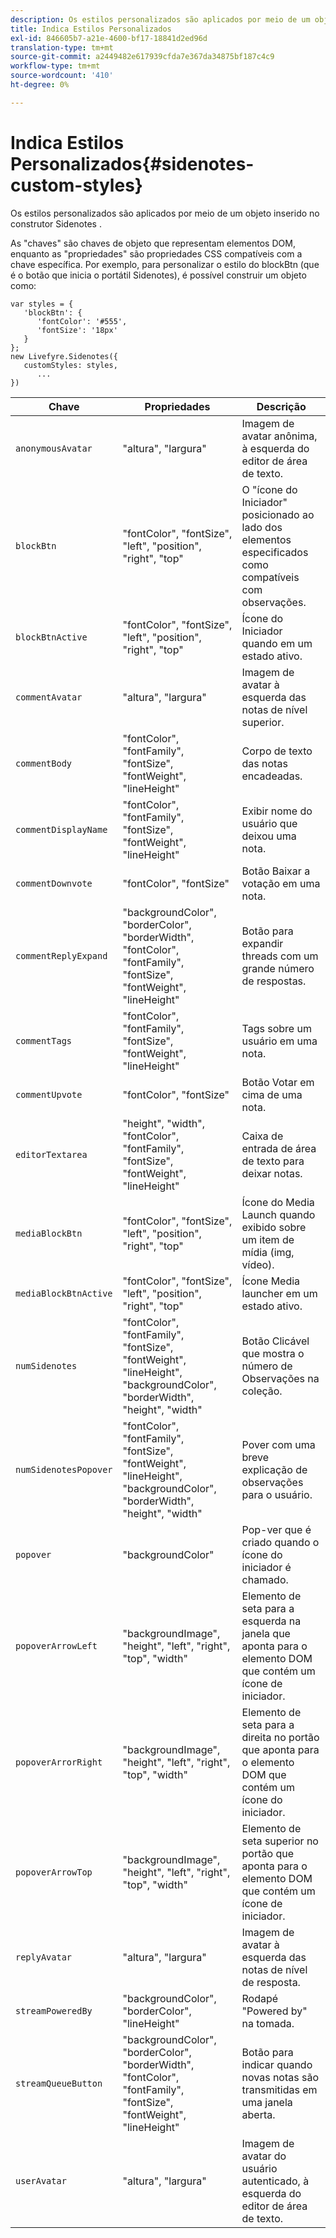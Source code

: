 ```yaml
---
description: Os estilos personalizados são aplicados por meio de um objeto inserido no construtor Sidenotes .
title: Indica Estilos Personalizados
exl-id: 846605b7-a21e-4600-bf17-18841d2ed96d
translation-type: tm+mt
source-git-commit: a2449482e617939cfda7e367da34875bf187c4c9
workflow-type: tm+mt
source-wordcount: '410'
ht-degree: 0%

---
```


# Indica Estilos Personalizados{#sidenotes-custom-styles}

Os estilos personalizados são aplicados por meio de um objeto inserido no construtor Sidenotes .

As &quot;chaves&quot; são chaves de objeto que representam elementos DOM, enquanto as &quot;propriedades&quot; são propriedades CSS compatíveis com a chave específica. Por exemplo, para personalizar o estilo do blockBtn (que é o botão que inicia o portátil Sidenotes), é possível construir um objeto como:

```
var styles = { 
   'blockBtn': { 
      'fontColor': '#555', 
      'fontSize': '18px' 
   } 
}; 
new Livefyre.Sidenotes({ 
   customStyles: styles, 
      ...  
})
```

| **Chave** | **Propriedades** | Descrição |
|---|---|---|
| `anonymousAvatar` | &quot;altura&quot;, &quot;largura&quot; | Imagem de avatar anônima, à esquerda do editor de área de texto. |
| `blockBtn` | &quot;fontColor&quot;, &quot;fontSize&quot;, &quot;left&quot;, &quot;position&quot;, &quot;right&quot;, &quot;top&quot; | O &quot;ícone do Iniciador&quot; posicionado ao lado dos elementos especificados como compatíveis com observações. |
| `blockBtnActive` | &quot;fontColor&quot;, &quot;fontSize&quot;, &quot;left&quot;, &quot;position&quot;, &quot;right&quot;, &quot;top&quot; | Ícone do Iniciador quando em um estado ativo. |
| `commentAvatar` | &quot;altura&quot;, &quot;largura&quot; | Imagem de avatar à esquerda das notas de nível superior. |
| `commentBody` | &quot;fontColor&quot;, &quot;fontFamily&quot;, &quot;fontSize&quot;, &quot;fontWeight&quot;, &quot;lineHeight&quot; | Corpo de texto das notas encadeadas. |
| `commentDisplayName` | &quot;fontColor&quot;, &quot;fontFamily&quot;, &quot;fontSize&quot;, &quot;fontWeight&quot;, &quot;lineHeight&quot; | Exibir nome do usuário que deixou uma nota. |
| `commentDownvote` | &quot;fontColor&quot;, &quot;fontSize&quot; | Botão Baixar a votação em uma nota. |
| `commentReplyExpand` | &quot;backgroundColor&quot;, &quot;borderColor&quot;, &quot;borderWidth&quot;, &quot;fontColor&quot;, &quot;fontFamily&quot;, &quot;fontSize&quot;, &quot;fontWeight&quot;, &quot;lineHeight&quot; | Botão para expandir threads com um grande número de respostas. |
| `commentTags` | &quot;fontColor&quot;, &quot;fontFamily&quot;, &quot;fontSize&quot;, &quot;fontWeight&quot;, &quot;lineHeight&quot; | Tags sobre um usuário em uma nota. |
| `commentUpvote` | &quot;fontColor&quot;, &quot;fontSize&quot; | Botão Votar em cima de uma nota. |
| `editorTextarea` | &quot;height&quot;, &quot;width&quot;, &quot;fontColor&quot;, &quot;fontFamily&quot;, &quot;fontSize&quot;, &quot;fontWeight&quot;, &quot;lineHeight&quot; | Caixa de entrada de área de texto para deixar notas. |
| `mediaBlockBtn` | &quot;fontColor&quot;, &quot;fontSize&quot;, &quot;left&quot;, &quot;position&quot;, &quot;right&quot;, &quot;top&quot; | Ícone do Media Launch quando exibido sobre um item de mídia (img, vídeo). |
| `mediaBlockBtnActive` | &quot;fontColor&quot;, &quot;fontSize&quot;, &quot;left&quot;, &quot;position&quot;, &quot;right&quot;, &quot;top&quot; | Ícone Media launcher em um estado ativo. |
| `numSidenotes` | &quot;fontColor&quot;, &quot;fontFamily&quot;, &quot;fontSize&quot;, &quot;fontWeight&quot;, &quot;lineHeight&quot;, &quot;backgroundColor&quot;, &quot;borderWidth&quot;, &quot;height&quot;, &quot;width&quot; | Botão Clicável que mostra o número de Observações na coleção. |
| `numSidenotesPopover` | &quot;fontColor&quot;, &quot;fontFamily&quot;, &quot;fontSize&quot;, &quot;fontWeight&quot;, &quot;lineHeight&quot;, &quot;backgroundColor&quot;, &quot;borderWidth&quot;, &quot;height&quot;, &quot;width&quot; | Pover com uma breve explicação de observações para o usuário. |
| `popover` | &quot;backgroundColor&quot; | Pop-ver que é criado quando o ícone do iniciador é chamado. |
| `popoverArrowLeft` | &quot;backgroundImage&quot;, &quot;height&quot;, &quot;left&quot;, &quot;right&quot;, &quot;top&quot;, &quot;width&quot; | Elemento de seta para a esquerda na janela que aponta para o elemento DOM que contém um ícone de iniciador. |
| `popoverArrorRight` | &quot;backgroundImage&quot;, &quot;height&quot;, &quot;left&quot;, &quot;right&quot;, &quot;top&quot;, &quot;width&quot; | Elemento de seta para a direita no portão que aponta para o elemento DOM que contém um ícone do iniciador. |
| `popoverArrowTop` | &quot;backgroundImage&quot;, &quot;height&quot;, &quot;left&quot;, &quot;right&quot;, &quot;top&quot;, &quot;width&quot; | Elemento de seta superior no portão que aponta para o elemento DOM que contém um ícone de iniciador. |
| `replyAvatar` | &quot;altura&quot;, &quot;largura&quot; | Imagem de avatar à esquerda das notas de nível de resposta. |
| `streamPoweredBy` | &quot;backgroundColor&quot;, &quot;borderColor&quot;, &quot;lineHeight&quot; | Rodapé &quot;Powered by&quot; na tomada. |
| `streamQueueButton` | &quot;backgroundColor&quot;, &quot;borderColor&quot;, &quot;borderWidth&quot;, &quot;fontColor&quot;, &quot;fontFamily&quot;, &quot;fontSize&quot;, &quot;fontWeight&quot;, &quot;lineHeight&quot; | Botão para indicar quando novas notas são transmitidas em uma janela aberta. |
| `userAvatar` | &quot;altura&quot;, &quot;largura&quot; | Imagem de avatar do usuário autenticado, à esquerda do editor de área de texto. |
